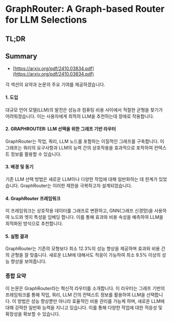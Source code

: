 # GraphRouter: A Graph-based Router for LLM Selections
## TL;DR
## Summary
- [https://arxiv.org/pdf/2410.03834.pdf](https://arxiv.org/pdf/2410.03834.pdf)

각 섹션의 요약과 논문의 주요 기여를 제공하겠습니다. 

#### 1. 도입
대규모 언어 모델(LLM)의 발전은 성능과 컴퓨팅 비용 사이에서 적절한 균형을 찾기가 어려워졌습니다. 이는 사용자에게 최적의 LLM을 추천하는데 장애로 작용합니다.

#### 2. GRAPHROUTER: LLM 선택을 위한 그래프 기반 라우터
GraphRouter는 작업, 쿼리, LLM 노드를 포함하는 이질적인 그래프를 구축합니다. 이 그래프는 쿼리의 요구사항과 LLM의 능력 간의 상호작용을 효과적으로 포착하여 컨텍스트 정보를 활용할 수 있습니다.

#### 3. 배경 및 동기
기존 LLM 선택 방법은 새로운 LLM이나 다양한 작업에 대해 일반화하는 데 한계가 있었습니다. GraphRouter는 이러한 제한을 극복하고자 설계되었습니다.

#### 4. GraphRouter 프레임워크
이 프레임워크는 상호작용 데이터를 그래프로 변환하고, GNN(그래프 신경망)을 사용하여 노드와 엣지 특성을 임베딩 합니다. 이를 통해 효과와 비용 속성을 예측하여 LLM을 최적화된 방식으로 추천합니다.

#### 5. 실험 결과
GraphRouter는 기존의 모형보다 최소 12.3%의 성능 향상을 제공하며 효과와 비용 간의 균형을 잘 맞춥니다. 새로운 LLM에 대해서도 적응이 가능하여 최소 9.5% 이상의 성능 향상을 보여줍니다.

### 종합 요약
이 논문은 GraphRouter라는 혁신적 라우터를 소개합니다. 이 라우터는 그래프 기반의 프레임워크를 통해 작업, 쿼리, LLM 간의 컨텍스트 정보를 활용하여 LLM을 선택합니다. 이 방법은 성능 향상뿐만 아니라 효율적인 비용 관리를 가능케 하며, 새로운 LLM에 대해 강력한 일반화 능력을 지니고 있습니다. 이를 통해 다양한 작업에 대한 적응성 및 확장성을 확보할 수 있습니다. 